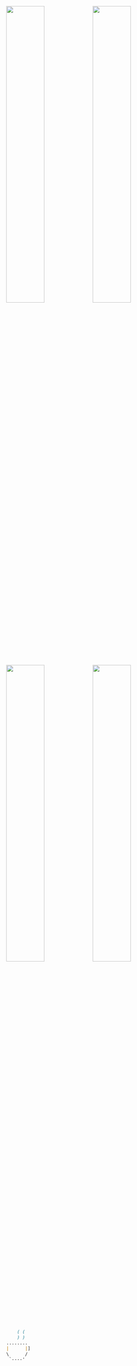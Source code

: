 <img src="https://github-readme-stats.vercel.app/api/top-langs/?username=Gajsilva&langs_count=10" width="45%"/> <img src="https://github-readme-stats.vercel.app/api?username=Gajsilva&show_icons=true&count_private=true&hide=contribs,issues" width="45%"/>
<img src="https://github-readme-stats.vercel.app/api?username=Gajsilva&count_private=true&hide=stars,prs,issues,contribs" width="45%"/> <img src="https://github-readme-stats.vercel.app/api?username=Gajsilva&include_all_commits=true" width="45%"/>





```markdown		
	( (
    ) )
........
|      |]
\      /  
 `----'
 

